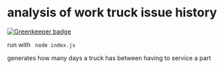 # analysis of work truck issue history

[![Greenkeeper badge](https://badges.greenkeeper.io/nexus-uw/report-history-analysis.svg)](https://greenkeeper.io/)

run with ``` node index.js```

generates how many days a truck has between having to service a part
